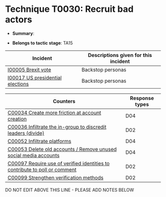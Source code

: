 # Technique T0030: Recruit bad actors

* **Summary**: 

* **Belongs to tactic stage**: TA15


| Incident | Descriptions given for this incident |
| -------- | -------------------- |
| [I00005 Brexit vote](../generated_pages/incidents/I00005.md) | Backstop personas |
| [I00017 US presidential elections](../generated_pages/incidents/I00017.md) | Backstop personas |



| Counters | Response types |
| -------- | -------------- |
| [C00034 Create more friction at account creation](../generated_pages/counters/C00034.md) | D04 |
| [C00036 Infiltrate the in-group to discredit leaders (divide)](../generated_pages/counters/C00036.md) | D02 |
| [C00052 Infiltrate platforms](../generated_pages/counters/C00052.md) | D04 |
| [C00053 Delete old accounts / Remove unused social media accounts](../generated_pages/counters/C00053.md) | D04 |
| [C00097 Require use of verified identities to contribute to poll or comment](../generated_pages/counters/C00097.md) | D02 |
| [C00099 Strengthen verification methods](../generated_pages/counters/C00099.md) | D02 |


DO NOT EDIT ABOVE THIS LINE - PLEASE ADD NOTES BELOW